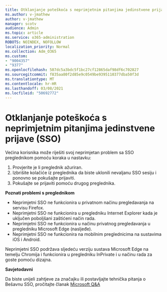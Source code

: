 ```yaml
---
title: Otklanjanje poteškoća s neprimjetnim pitanjima jedinstvene prijave (SSO)
ms.author: v-jmathew
author: v-jmathew
manager: scotv
audience: Admin
ms.topic: article
ms.service: o365-administration
ROBOTS: NOINDEX, NOFOLLOW
localization_priority: Normal
ms.collection: Adm_O365
ms.custom:
- "9004357"
- "9377"
ms.openlocfilehash: 507dc5a3bdc5f1bc27cf12865daf98df6c702827
ms.sourcegitcommit: f835aa80f2d85e9c0549be9395110377dba50f3d
ms.translationtype: MT
ms.contentlocale: hr-HR
ms.lasthandoff: 03/08/2021
ms.locfileid: "50692772"
---
```

# <a name="troubleshoot-seamless-single-sign-on-sso-browser-issues"></a>Otklanjanje poteškoća s neprimjetnim pitanjima jedinstvene prijave (SSO)

Većina korisnika može riješiti svoj neprimjetan problem sa SSO preglednikom pomoću koraka u nastavku:

1. Provjerite je li preglednik ažuriran.
2. Izbrišite kolačiće iz preglednika da biste uklonili nevaljanu SSO sesiju i ponovno se pokušajte prijaviti.
3. Pokušajte se prijaviti pomoću drugog preglednika.

**Poznati problemi s preglednikom**

- Neprimjetni SSO ne funkcionira u privatnom načinu pregledavanja na servisu Firefox.
- Neprimjetni SSO ne funkcionira u pregledniku Internet Explorer kada je uključen poboljšani zaštićeni način rada.
- Neprimjetni SSO ne funkcionira u načinu privatnog pregledavanja u pregledniku Microsoft Edge (nasljeđe).
- Neprimjetni SSO ne funkcionira na mobilnim preglednicima na sustavima iOS i Android.

Neprimjetni SSO podržava sljedeću verziju sustava Microsoft Edge na temelju Chromija i funkcionira u pregledniku InPrivate i u načinu rada za goste pomoću dizajna.

**Savjetodavni**

Da biste unijeli zahtjeve za značajku ili postavljajte tehnička pitanja o Bešavnu SSO, pročitajte članak [Microsoft Q&A](https://docs.microsoft.com/answers/topics/azure-ad-single-sign-on.html)
